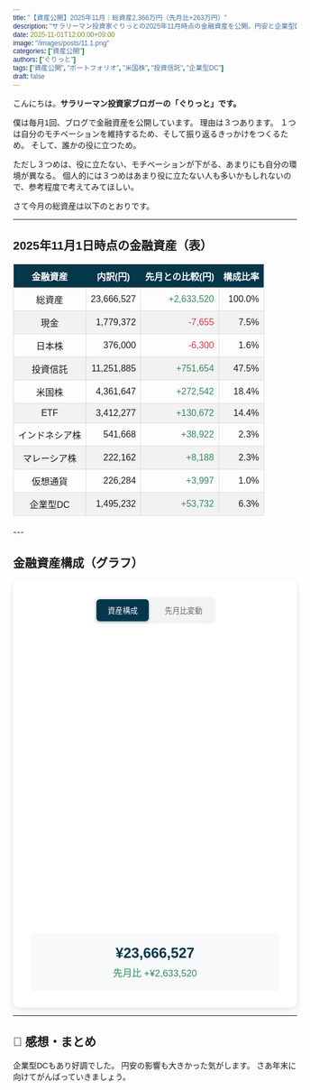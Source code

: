 ```yaml
---
title: "【資産公開】2025年11月｜総資産2,366万円（先月比+263万円）"
description: "サラリーマン投資家ぐりっとの2025年11月時点の金融資産を公開。円安と企業型DCが好調で、総資産は2,366万円（先月比+263万円）となりました。"
date: 2025-11-01T12:00:00+09:00
image: "/images/posts/11.1.png"
categories: ["資産公開"]
authors: ["ぐりっと"]
tags: ["資産公開", "ポートフォリオ", "米国株", "投資信託", "企業型DC"]
draft: false
---
```


こんにちは。**サラリーマン投資家ブロガーの「ぐりっと」です。**

僕は毎月1回、ブログで金融資産を公開しています。
理由は３つあります。
１つは自分のモチベーションを維持するため、そして振り返るきっかけをつくるため。
そして、誰かの役に立つため。

ただし３つめは、役に立たない、モチベーションが下がる、あまりにも自分の環境が異なる。
個人的には３つめはあまり役に立たない人も多いかもしれないので、参考程度で考えてみてほしい。

さて今月の総資産は以下のとおりです。

---

## 2025年11月1日時点の金融資産（表）

<style>
  /* ------------------ */
  /* グラフ・表 共通設定 */
  /* ------------------ */
  /* グラフと表で使う Noto Sans JP フォントを全体に適用 */
  * {
    font-family: 'Noto Sans JP', sans-serif;
  }
  
  /* 共通クラス */
  .text-center {
    text-align: center !important;
  }
  .positive {
    color: #2e8b57;
  }
  .negative {
    color: #dc3545;
  }

  /* ------------------ */
  /* 表のスタイル */
  /* ------------------ */
  .asset-table {
    width: 100%;
    border-collapse: collapse;
    margin: 20px 0;
  }
  .asset-table th {
    background-color: #05374b;
    color: white;
    text-align: center;
    padding: 8px;
  }
  .asset-table td {
    border: 1px solid #ddd;
    padding: 8px;
    text-align: right;
  }
  .asset-table tr:nth-child(even) {
    background-color: #f2f2f2;
  }

  /* ------------------ */
  /* グラフのスタイル */
  /* ------------------ */
  .chart-container {
    max-width: 800px;
    margin: 0 auto;
    background: white;
    border-radius: 12px;
    box-shadow: 0 4px 12px rgba(0,0,0,0.1);
    padding: 30px;
  }
  .controls {
    text-align: center;
    margin-bottom: 30px;
  }
  .btn-group {
    display: inline-flex;
    gap: 8px;
    background: #f1f3f4;
    padding: 4px;
    border-radius: 8px;
  }
  .toggle-btn {
    padding: 10px 20px;
    border: none;
    background: transparent;
    color: #666;
    border-radius: 6px;
    cursor: pointer;
    font-weight: 500;
    transition: all 0.3s ease;
    font-family: 'Noto Sans JP', sans-serif;
  }
  .toggle-btn.active {
    background: #05374b;
    color: white;
    box-shadow: 0 2px 4px rgba(5, 55, 75, 0.3);
  }
  .toggle-btn:hover:not(.active) {
    background: #e8eaed;
  }
  .chart-wrapper {
    position: relative;
    height: 500px;
  }
  .summary-info {
    margin-top: 20px;
    padding: 20px;
    background: #f8f9fa;
    border-radius: 8px;
    text-align: center;
  }
  .total-amount {
    font-size: 1.8em;
    font-weight: 700;
    color: #05374b;
    margin-bottom: 8px;
  }
  .month-change {
    font-size: 1.2em;
    font-weight: 500;
  }
  
  /* グラフのレスポンシブ対応 */
  @media (max-width: 768px) {
    .chart-container {
      padding: 20px;
      margin: 10px;
    }
    .chart-wrapper {
      height: 400px;
    }
    .btn-group {
      flex-direction: column;
      width: 100%;
    }
    .toggle-btn {
      width: 100%;
      margin: 2px 0;
    }
    .total-amount {
      font-size: 1.5em;
    }
  }
</style>
<table class="asset-table">
  <thead>
    <tr>
      <th>金融資産</th>
      <th>内訳(円)</th>
      <th>先月との比較(円)</th>
      <th>構成比率</th>
    </tr>
  </thead>
  <tbody>
    <tr>
      <td class="text-center">総資産</td>
      <td>23,666,527</td>
      <td class="positive">+2,633,520</td>
      <td>100.0%</td>
    </tr>
    <tr>
      <td class="text-center">現金</td>
      <td>1,779,372</td>
      <td class="negative">-7,655</td>
      <td>7.5%</td>
    </tr>
    <tr>
      <td class="text-center">日本株</td>
      <td>376,000</td>
      <td class="negative">-6,300</td>
      <td>1.6%</td>
    </tr>
    <tr>
      <td class="text-center">投資信託</td>
      <td>11,251,885</td>
      <td class="positive">+751,654</td>
      <td>47.5%</td>
    </tr>
    <tr>
      <td class="text-center">米国株</td>
      <td>4,361,647</td>
      <td class="positive">+272,542</td>
      <td>18.4%</td>
    </tr>
    <tr>
      <td class="text-center">ETF</td>
      <td>3,412,277</td>
      <td class="positive">+130,672</td>
      <td>14.4%</td>
    </tr>
    <tr>
      <td class="text-center">インドネシア株</td>
      <td>541,668</td>
      <td class="positive">+38,922</td>
      <td>2.3%</td>
    </tr>
    <tr>
      <td class="text-center">マレーシア株</td>
      <td>222,162</td>
      <td class="positive">+8,188</td>
      <td>2.3%</td>
    </tr>
    <tr>
      <td class="text-center">仮想通貨</td>
      <td>226,284</td>
      <td class="positive">+3,997</td>
      <td>1.0%</td>
    </tr>
    <tr>
      <td class="text-center">企業型DC</td>
      <td>1,495,232</td>
      <td class="positive">+53,732</td>
      <td>6.3%</td>
    </tr>
  </tbody>
</table>
---

## 金融資産構成（グラフ）

<script src="https://cdnjs.cloudflare.com/ajax/libs/Chart.js/3.9.1/chart.min.js"></script>
<script src="https://cdnjs.cloudflare.com/ajax/libs/chartjs-plugin-datalabels/2.2.0/chartjs-plugin-datalabels.min.js"></script>
<link rel="preconnect" href="https://fonts.googleapis.com">
<link rel="preconnect" href="https://fonts.gstatic.com" crossorigin>
<link href="https://fonts.googleapis.com/css2?family=Noto+Sans+JP:wght@400;500;700&display=swap" rel="stylesheet">

<div class="chart-container">
  <div class="controls">
    <div class="btn-group">
      <button class="toggle-btn active" data-chart="composition">資産構成</button>
      <button class="toggle-btn" data-chart="change">先月比変動</button>
    </div>
  </div>
  
  <div class="chart-wrapper">
    <canvas id="financialChart1"></canvas>
  </div>
  
  <div class="summary-info">
    <div class="total-amount">¥23,666,527</div>
    <div class="month-change positive">先月比 +¥2,633,520</div>
  </div>
</div>

<script>
  // Chart.js読み込みチェック
  if (typeof Chart === 'undefined') {
    console.error('Chart.js が読み込まれていません');
  }
  // データラベルプラグインの登録
  if (typeof ChartDataLabels !== 'undefined') {
    Chart.register(ChartDataLabels);
  }
  // 中央テキスト描画プラグイン
  const centerTextPlugin = {
    id: 'centerText',
    beforeDraw: function(chart) {
      const { ctx, width, height } = chart;
      ctx.restore();
      
      const fontSize = Math.min(width, height) / 12.5 * 0.9;
      ctx.font = `bold ${fontSize}px Noto Sans JP`;
      ctx.textBaseline = 'middle';
      ctx.textAlign = 'center';
      ctx.fillStyle = '#05374b';
      
      const line1 = '2025年11月';
      const line2 = '金融資産';
      const textX = width / 2;
      const textY = height / 2 - fontSize * 1.2;
      const lineHeight = fontSize * 1.2;
      
      ctx.fillText(line1, textX, textY - lineHeight / 2);
      ctx.fillText(line2, textX, textY + lineHeight / 2);
      ctx.save();
    }
  };
  // プラグインを登録
  if (typeof centerTextPlugin !== 'undefined') {
      // 既に登録されていないか確認
      if (!Chart.registry.plugins.get('centerText')) {
          Chart.register(centerTextPlugin);
      }
  }
  // データ定義
  const financialData1 = {
    composition: {
      "投資信託": 11251885,
      "米国株": 4361647,
      "ETF": 3412277,
      "現金": 1779372,
      "企業型DC": 1495232,
      "インドネシア株": 541668,
      "日本株": 376000,
      "仮想通貨": 226284,
      "マレーシア株": 222162
    },
    change: {
      "投資信託": 751654,
      "米国株": 272542,
      "ETF": 130672,
      "企業型DC": 53732,
      "インドネシア株": 38922,
      "マレーシア株": 8188,
      "仮想通貨": 3997,
      "日本株": -6300,
      "現金": -7655
    }
  };
  // カラーパレット（項目別固定色）
  const itemColors1 = {
    "現金": '#05374b',
    "投資信託": '#A2D7D4',
    "米国株": '#FFBADD',
    "ETF": '#BAB454',
    "インドネシア株": '#BADDFF',
    "日本株": '#C4C8E1',
    "マレーシア株": '#FFE4B5',
    "仮想通貨": '#E6E6FA',
    "企業型DC": '#D3D3D3'
  };
  let chartInstance1 = null;
  // チャート作成関数
  function createFinancialChart1(dataType) {
    const ctx = document.getElementById('financialChart1').getContext('2d');
    
    if (chartInstance1) {
      chartInstance1.destroy();
    }
    const data = financialData1[dataType];
    const labels = Object.keys(data);
    const values = Object.values(data);
    
    const backgroundColors = labels.map(label => {
      return itemColors1[label] || '#cccccc';
    });
    const chartConfig = {
      type: 'doughnut',
      data: {
        labels: labels,
        datasets: [{
          data: values.map(Math.abs),
          backgroundColor: backgroundColors,
          borderWidth: 2,
          borderColor: '#ffffff'
        }]
      },
      options: {
        responsive: true,
        maintainAspectRatio: false,
        plugins: {
          datalabels: {
            color: '#ffffff',
            font: function(context) {
              const labelName = labels[context.dataIndex];
              if (dataType === 'change' && (labelName === 'インドネシア株' || labelName === '日本株' || labelName === '現金')) {
                return {
                  family: 'Noto Sans JP',
                  size: 11,
                  weight: 'bold'
                };
              }
              return {
                family: 'Noto Sans JP',
                size: 22,
                weight: 'bold'
              };
            },
            formatter: function(value, context) {
              const originalValue = values[context.dataIndex];
              const totalAbs = values.reduce((sum, v) => sum + Math.abs(v), 0);
              const percentage = ((Math.abs(originalValue) / totalAbs) * 100);
              const labelName = labels[context.dataIndex];
              
              if (percentage < 5) {
                return '';
              }
              
              if (dataType === 'composition') {
                return labelName + '\n(' + percentage.toFixed(1) + '%)';
              } else {
                const sign = originalValue >= 0 ? '+' : '';
                return labelName + '\n(' + sign + (originalValue / 10000).toFixed(0) + '万)';
              }
            },
            display: function(context) {
              const originalValue = values[context.dataIndex];
              const totalAbs = values.reduce((sum, v) => sum + Math.abs(v), 0);
              const percentage = ((Math.abs(originalValue) / totalAbs) * 100);
              return percentage >= 5;
            }
          },
          legend: {
            position: 'bottom',
            labels: {
              padding: 20,
              usePointStyle: true,
              font: {
                family: 'Noto Sans JP',
                size: 12
              },
              generateLabels: function(chart) {
                const data = chart.data;
                if (data.labels.length && data.datasets.length) {
                  return data.labels.map((label, i) => {
                    const value = values[i];
                    const absValue = Math.abs(value);
                    const percentage = ((absValue / values.reduce((sum, v) => sum + Math.abs(v), 0)) * 100).toFixed(1);
                    
                    let displayText = label;
                    if (dataType === 'composition') {
                      displayText += ` (${percentage}%)`;
                    } else {
                      displayText += ` (${value >= 0 ? '+' : ''}${value.toLocaleString()}円)`;
                    }
                    
                    return {
                      text: displayText,
                      fillStyle: backgroundColors[i],
                      hidden: false,
                      index: i
                    };
                  });
                }
                return [];
              }
            }
          },
          tooltip: {
            backgroundColor: 'rgba(0,0,0,0.8)',
            titleFont: {
              family: 'Noto Sans JP',
              size: 14
            },
            bodyFont: {
              family: 'Noto Sans JP',
              size: 12
            },
            callbacks: {
              label: function(context) {
                const value = values[context.dataIndex];
                const absValue = Math.abs(value);
                
                if (dataType === 'composition') {
                  const percentage = ((absValue / values.reduce((sum, v) => sum + Math.abs(v), 0)) * 100).toFixed(1);
                  return `${context.label}: ¥${absValue.toLocaleString()} (${percentage}%)`;
                } else {
                  return `${context.label}: ${value >= 0 ? '+' : ''}¥${value.toLocaleString()}`;
                }
              }
            }
          }
        },
        animation: {
          animateRotate: true,
          duration: 1000
        },
        elements: {
          arc: {
            borderWidth: 2
          }
        }
      },
      plugins: [ChartDataLabels, centerTextPlugin]
    };
    chartInstance1 = new Chart(ctx, chartConfig);
  }
  
  // イベントリスナー
  // ページが読み込まれたとき、またはこのスクリプトが実行されたときにチャートを描画
  document.addEventListener('DOMContentLoaded', function() {
    // 既にChartが描画済みでないかチェック
    if (!chartInstance1 && document.getElementById('financialChart1')) {
        createFinancialChart1('composition');
    }
    
    // ボタンのイベントリスナー（重複登録を避けるため、一度だけ登録する工夫）
    const controls = document.querySelector('.chart-container .controls');
    if (controls && !controls.dataset.listenerAttached) {
        controls.dataset.listenerAttached = 'true';
        document.querySelectorAll('.toggle-btn').forEach(btn => {
            btn.addEventListener('click', function() {
                document.querySelectorAll('.toggle-btn').forEach(b => b.classList.remove('active'));
                this.classList.add('active');
                
                const chartType = this.getAttribute('data-chart');
                createFinancialChart1(chartType);
            });
        });
    }
  });
</script>
---

## 🔖 感想・まとめ

企業型DCもあり好調でした。
円安の影響も大きかった気がします。
さあ年末に向けてがんばっていきましょう。